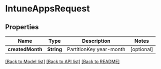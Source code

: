 # IntuneAppsRequest

## Properties
Name | Type | Description | Notes
------------ | ------------- | ------------- | -------------
**createdMonth** | **String** | PartitionKey year-month | [optional] 

[[Back to Model list]](../README.md#documentation-for-models) [[Back to API list]](../README.md#documentation-for-api-endpoints) [[Back to README]](../README.md)


